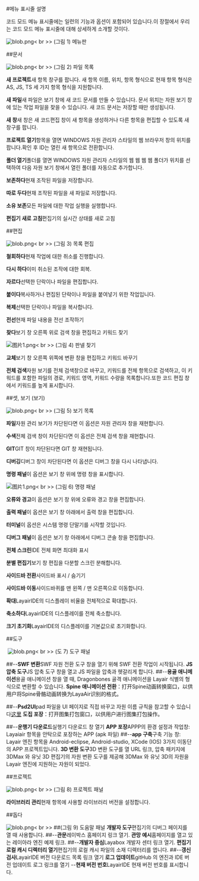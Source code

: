 #메뉴 표시줄 설명

코드 모드 메뉴 표시줄에는 일련의 기능과 옵션이 포함되어 있습니다.이 장절에서 우리는 코드 모드 메뉴 표시줄에 대해 상세하게 소개할 것이다.

 ![blob.png](img/1.png)< br >>
(그림 1) 메뉴판



 



##문서

​![blob.png](img/2.png)< br >>
(그림 2) 파일 목록



​**새 프로젝트**새 항목 창구를 팝니다. 새 항목 이름, 위치, 항목 형식으로 현재 항목 형식은 AS, JS, TS 세 가지 항목 형식을 지원합니다.

​**새 파일**새 파일은 보기 창에 새 코드 문서를 만들 수 있습니다. 문서 위치는 자원 보기 창에 있는 작업 파일을 찾을 수 있습니다. 새 코드 문서는 저장할 때만 생성됩니다.

​**새 창**새 창은 새 코드편집 창이 새 항목을 생성하거나 다른 항목을 편집할 수 있도록 새 창구를 팝니다.

​**프로젝트 열기**항목을 열면 WINDOWS 자원 관리자 스타일의 웹 브라우저 창의 위치를 팝니다.확인 후 ID는 열린 새 항목으로 전환합니다.

​**폴더 열기**폴더를 열면 WINDOWS 자원 관리자 스타일의 웹 웹 웹 웹 폴더가 위치를 선택하여 다음 자원 보기 창에서 열린 폴더를 자동으로 추가합니다.

​**보존하다**현재 조작된 파일을 저장합니다.

​**따로 두다**현재 조작된 파일을 새 파일로 저장합니다.

​**소유 보존**모든 파일에 대한 작업 실행을 실행합니다.

​**편집기 새로 고침**편집기의 실시간 상태를 새로 고침







  



##편집

​![blob.png](img/3.png)< br >>
(그림 3) 목록 편집

​**철회하다**현재 작업에 대한 취소를 진행합니다.

​**다시 하다**이미 취소된 조작에 대한 회복.

​**자르다**선택한 단락이나 파일을 편집합니다.

​**붙이다**복사하거나 편집된 단락이나 파일을 붙여넣기 위한 작업입니다.

​**복제**선택한 단락이나 파일을 복사합니다.

​**전선**현재 파일 내용을 전선 조작하기

​**찾다**보기 창 오른쪽 위로 검색 창을 편집하고 키워드 찾기

​![图片1.png](img/4.png)< br >>
(그림 4) 판넬 찾기

​**교체**보기 창 오른쪽 위쪽에 변환 창을 편집하고 키워드 바꾸기

​**전체 검색**자원 보기를 전체 검색창으로 바꾸고, 키워드를 전체 항목으로 검색하고, 이 키워드를 포함한 파일의 경로, 키워드 영역, 키워드 수량을 목록합니다.또한 코드 편집 창에서 키워드를 높게 표시합니다.



 







##셋, 보기 (보기)

​![blob.png](img/5.png)< br >>
(그림 5) 보기 목록

​**파일**자원 관리 보기가 차단된다면 이 옵션은 자원 관리자 창을 재현합니다.

​**수색**전체 검색 창이 차단된다면 이 옵션은 전체 검색 창을 재현합니다.

​**GIT**GIT 창이 차단된다면 GIT 창 재현됩니다.

​**디버깅**디버그 창이 차단된다면 이 옵션은 디버그 창을 다시 나타냅니다.

​**명령 패널**이 옵션은 보기 창 위에 명령 창을 표시합니다.

​![图片1.png](img/6.png)< br >>
(그림 6) 명령 패널

​**오류와 경고**이 옵션은 보기 창 위에 오류와 경고 창을 편집합니다.

​**출력 패널**이 옵션은 보기 창 아래에서 출력 창을 편집합니다.

​**터미널**이 옵션은 시스템 명령 단말기를 시작할 것입니다.

​**디버그 패널**이 옵션은 보기 창 아래에서 디버그 콘솔 창을 편집합니다.

​**전체 스크린**IDE 전체 화면 최대화 표시

​**분별 편집기**보기 창 편집을 다분할 스크린 분해합니다.

​**사이드바 전환**사이드바 표시 / 숨기기

​**사이드바 이동**사이드바퀴를 맨 왼쪽 / 맨 오른쪽으로 이동합니다.

​**확대**LayairIDE의 디스플레이 비율을 전체적으로 확대합니다.

​**축소하다**LayairIDE의 디스플레이를 전체 축소합니다.

​**크기 초기화**LayairIDE의 디스플레이를 기본값으로 초기화합니다.





##도구



​        ![blob.png](img/7.png)< br >>
(도 7) 도구 패널

##--**SWF 변환**SWF 자원 전환 도구 창을 열기 위해 SWF 전환 작업이 시작됩니다. **JS 압축 도구**JS 압축 도구 창을 열고 JS 파일을 압축과 헷갈리게 합니다.
##--**용골 애니메이션**용골 애니메이션 창을 열 때, Dragonbones 골격 애니메이션을 Layair 식별의 형식으로 변환할 수 있습니다. **Spine 애니메이션 전환**：打开Spine动画转换窗口，以供用户将Spine骨骼动画转换为LayaAir识别的格式。

##--**Psd2UI**pad 파일을 UI 페이지로 직접 바꾸고 자원 이름 규칙을 참고할 수 있습니다[这里](https://ask.layabox.com/question/7365) **도집 포장**：打开图集打包窗口，以供用户进行图集打包操作。

##--**운행기 다운로드**실행기 다운로드 창 열기 **APP 포장**APPP의 환경 설정과 작업창: Layaiair 항목을 안탁으로 포장하는 APP (apk 파일)
##--**app 구축**구축 기능 창: Layair 엔진 항목을 Android-eclipse, Android-studio, XCode (IOS) 3가지 이동단의 APP 프로젝트입니다. **3D 변환 도구**3D 변환 도구를 열 URL 링크, 압축 패키지에 3DMax 와 유닛 3D 편집기의 자원 변환 도구를 제공해 3DMax 와 유닛 3D의 자원을 Layair 엔진에 지원하는 자원이 되었다.





##프로젝트

​![blob.png](img/8.png)< br >>
(그림 8) 프로젝트 패널

​**라이브러리 관리**현재 항목에 사용할 라이브러리 버전을 설정합니다.





##돕다

​![blob.png](img/9.png)< br >>
##(그림 9) 도움말 패널 **개발자 도구**편집기의 디버그 페이지를 열 때 사용합니다.
##--**관문**레이박스 홈페이지 링크 열기. **관망 예시**홈페이지를 열고 있는 레이아라 엔진 예제 링크.
##--**개발자 중심**Layabox 개발자 센터 링크 열기. **편집기 로컬 캐시 디렉터리 열기**편집기의 로컬 캐시 파일의 소재 디렉터리를 엽니다.
##--**갱신 검사**LayairIDE 버전 다운로드 목록 링크 열기 **로그 업데이트**gitHub 의 엔진과 IDE 버전 업데이트 로그 링크를 열기
--**현재 버전 번호**LayairIDE 현재 버전 번호를 표시합니다.